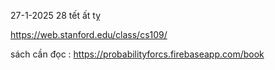 
27-1-2025 28 tết ất tỵ

https://web.stanford.edu/class/cs109/

sách cần đọc : https://probabilityforcs.firebaseapp.com/book
